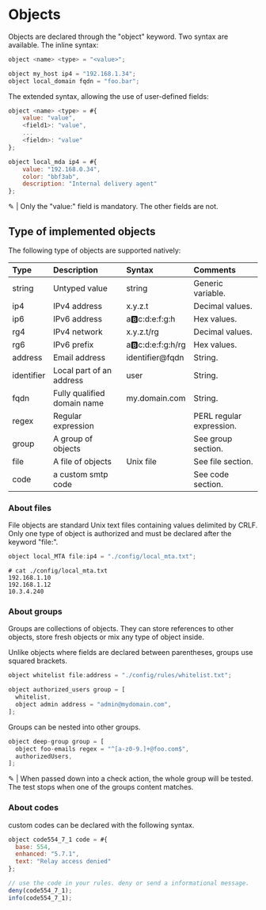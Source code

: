# Objects

Objects are declared through the "object" keyword. Two syntax are available.
The inline syntax:

```js
object <name> <type> = "<value>";
```

```js
object my_host ip4 = "192.168.1.34";
object local_domain fqdn = "foo.bar";
```

The extended syntax, allowing the use of user-defined fields:

```js
object <name> <type> = #{
    value: "value",
    <field1>: "value",
    ...
    <fieldn>: "value"
};
```

```js
object local_mda ip4 = #{
    value: "192.168.0.34",
    color: "bbf3ab",
    description: "Internal delivery agent"
};
```

&#9998; | Only the "value:" field is mandatory. The other fields are not.

## Type of implemented objects

The following type of objects are supported natively:

| Type    | Description                 | Syntax                | Comments                 |
| :------ | :-------------------------- | :-------------------- | :----------------------- |
| string  | Untyped value               | string                | Generic variable.        |
| ip4     | IPv4 address                | x.y.z.t               | Decimal values.          |
| ip6     | IPv6 address                | a:b:c:d:e:f:g:h       | Hex values.              |
| rg4     | IPv4 network                | x.y.z.t/rg            | Decimal values.          |
| rg6     | IPv6 prefix                 | a:b:c:d:e:f:g:h/rg    | Hex values.              |
| address | Email address               | identifier@fqdn            | String.                  |
| identifier   | Local part of an address    | user                  | String.                  |
| fqdn    | Fully qualified domain name | my&#46;domain&#46;com | String.                  |
| regex   | Regular expression          |                       | PERL regular expression. |
| group   | A group of objects          |                       | See group section.       |
| file    | A file of objects           | Unix file             | See file section.        |
| code    | a custom smtp code          |                       | See code section.        |

### About files

File objects are standard Unix text files containing values delimited by CRLF.
Only one type of object is authorized and must be declared after the keyword "file:".

```c
object local_MTA file:ip4 = "./config/local_mta.txt";
```

```shell
# cat ./config/local_mta.txt
192.168.1.10
192.168.1.12
10.3.4.240
```

### About groups

Groups are collections of objects. They can store references to other objects, store fresh objects or mix any type of object inside.

Unlike objects where fields are declared between parentheses, groups use squared brackets.

```js
object whitelist file:address = "./config/rules/whitelist.txt";

object authorized_users group = [
  whitelist,
  object admin address = "admin@mydomain.com",
];
```

Groups can be nested into other groups.

```js
object deep-group group = [
  object foo-emails regex = "^[a-z0-9.]+@foo.com$",
  authorizedUsers,
];
```

&#9998; | When passed down into a check action, the whole group will be tested. The test stops when one of the groups content matches.

### About codes

custom codes can be declared with the following syntax.

```js
object code554_7_1 code = #{
  base: 554,
  enhanced: "5.7.1",
  text: "Relay access denied"
};

// use the code in your rules. deny or send a informational message.
deny(code554_7_1);
info(code554_7_1);
```